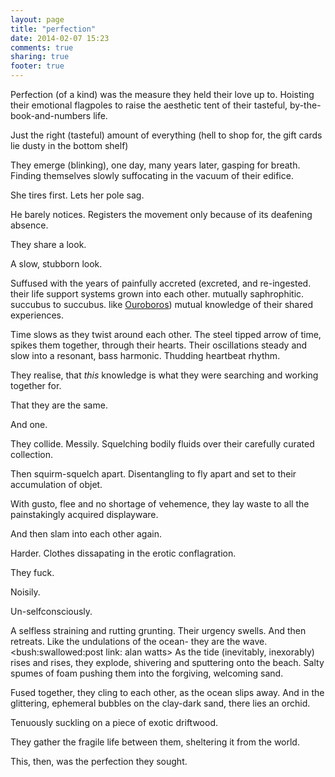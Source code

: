 ```yaml
---
layout: page
title: "perfection"
date: 2014-02-07 15:23
comments: true
sharing: true
footer: true
---
```

Perfection (of a kind) was the measure they held their love up to.
Hoisting their emotional flagpoles to raise the aesthetic tent of
their tasteful, by-the-book-and-numbers life.

Just the right (tasteful) amount of everything (hell to shop for, the gift
cards lie dusty in the bottom shelf)

They emerge (blinking), one day, many years later, gasping for breath.
Finding themselves slowly suffocating in the vacuum of their edifice.

She tires first. Lets her pole sag.

He barely notices. Registers the movement only because of its deafening absence.

They share a look.

A slow, stubborn look.

Suffused with the years of painfully accreted (excreted, and re-ingested.
their life support systems grown into each other. mutually saphrophitic.
succubus to succubus. like [Ouroboros](http://en.wikipedia.org/wiki/Ouroboros))
mutual knowledge of their shared experiences.

Time slows as they twist around each other. The steel tipped arrow of
time, spikes them together, through their hearts. Their oscillations steady and
slow into a resonant, bass harmonic. Thudding heartbeat rhythm.

They realise, that _this_ knowledge is what they were searching and working
together for.

That they are the same.

And one.

They collide. Messily. Squelching bodily fluids over their carefully curated
collection.

Then squirm-squelch apart. Disentangling to fly apart and set to their
accumulation of objet.

With gusto, flee and no shortage of vehemence, they lay waste to all the
painstakingly acquired displayware.

And then slam into each other again.

Harder. Clothes dissapating in the erotic conflagration.

They fuck.

Noisily.

Un-selfconsciously.

A selfless straining and rutting grunting. Their urgency swells. And then retreats.
Like the undulations of the ocean- they are the wave. <bush:swallowed:post link: alan watts>
As the tide (inevitably, inexorably) rises and rises, they explode, shivering
and sputtering onto the beach. Salty spumes of foam pushing them into the
forgiving, welcoming sand.

<heart tat>
</heart>

Fused together, they cling to each other, as the ocean slips away.
And in the glittering, ephemeral bubbles on the clay-dark sand, there lies an
orchid.

Tenuously suckling on a piece of exotic driftwood.

They gather the fragile life between them, sheltering it from the world.

This, then, was the perfection they sought.
